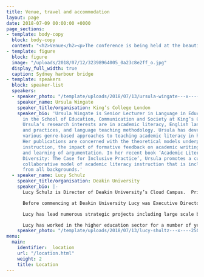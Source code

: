 ```yaml
---
title: Venue, travel and accommodation
layout: page
date: 2018-07-09 00:00:00 +0000
page_sections:
- template: body-copy
  block: body-copy
  content: "<h2>Venue</h2><p>The conference is being held at the beautiful Grand Hyatt</p><p>Hello</p>"
- template: figure
  block: figure
  image: "/uploads/2018/07/12/32398964005_0a23c8e2ff_o.jpg"
  display_full_width: true
  caption: Sydney harbour bridge
- template: speakers
  block: speaker-list
  speakers:
  - speaker_photo: "/template/uploads/2018/07/13/ursula-wingate---x----250-306x---.jpg"
    speaker_name: Ursula Wingate
    speaker_title/organisation: King’s College London
    speaker_bio: 'Ursula Wingate is Senior Lecturer in Language in Education and works
      in the School of Education, Communication and Society at King’s College London.
      Ursula’s research interests are in academic literacy, English language policies
      and practices, and language teaching methodology. Ursula has developed and evaluated
      various genre-based approaches to teaching academic literacy in higher education.
      Her publications are concerned with the theoretical models underpinning literacy
      instruction, the impact of formative feedback on academic writing, and the teaching
      and learning of argumentation. In her recent book ‘Academic Literacy and Student
      Diversity: The Case for Inclusive Practice’, Ursula promotes a curriculum-embedded
      collaborative model of academic literacy instruction that is inclusive of students
      from all backgrounds.'
  - speaker_name: Lucy Schulz
    speaker_title/organisation: Deakin University
    speaker_bio: |-
      Lucy Schulz is Director of Deakin University’s Cloud Campus.  Prior to this she was Program Director for the LIVE Agenda, Deakin University’s vision for 2020 overseeing a range of projects focused on enhancing the student experience at each stage in their journey.

      Before commencing at Deakin University Lucy was Executive Director: Regulation and Review at TEQSA, the Australian regulator for higher education.

      Lucy has lead numerous strategic projects including large scale business change and technology projects particularly in university administrative and service areas.  She is very focused on creating value for customers – perhaps because of all those hospitality jobs when she was young. Added to this is her passion about the value and difference an education makes.

      Lucy has worked in the higher education sector for a number of years in both academic and administrative positions, as well as in higher education regulation.  She has a number of qualifications including in Communication Studies, Legal Studies, Education, and Management Research.  She has also completed the Company Directors diploma and is a Fellow and Meritorious Service Award winner of the Association for Tertiary Education Management (ATEM).
    speaker_photo: "/template/uploads/2018/07/13/lucy-shultz---x----250-306x---.jpg"
menu:
  main:
    identifier: _location
    url: "/location.html"
    weight: 2
    title: Location
---
```

